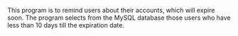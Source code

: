 This program is to remind users about their accounts, which will expire soon. The program selects from the MySQL database those users who have less than 10 days till the expiration date. 
